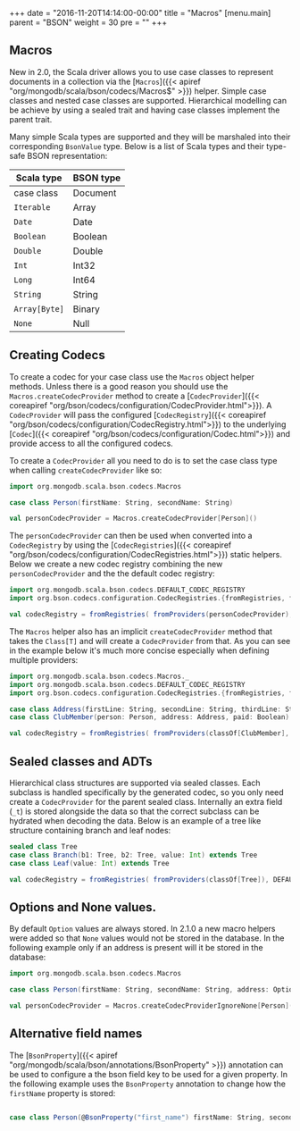+++
date = "2016-11-20T14:14:00-00:00"
title = "Macros"
[menu.main]
  parent = "BSON"
  weight = 30
  pre = "<i class='fa fa-cog'></i>"
+++

## Macros

New in 2.0, the Scala driver allows you to use case classes to represent documents in a collection via the 
[`Macros`]({{< apiref "org/mongodb/scala/bson/codecs/Macros$" >}}) helper.  Simple case classes and nested case classes are supported. 
Hierarchical modelling can be achieve by using a sealed trait and having case classes implement the parent trait.

Many simple Scala types are supported and they will be marshaled into their corresponding 
`BsonValue` type. Below is a list of Scala types and their type-safe BSON representation:
   
| Scala type                        | BSON type         |
|-----------------------------------|-------------------|
| case class                        | Document          |
| `Iterable`                        | Array             |
| `Date`                            | Date              |
| `Boolean`                         | Boolean           |
| `Double`                          | Double            |
| `Int`                             | Int32             |
| `Long`                            | Int64             |
| `String`                          | String            |
| `Array[Byte]`                     | Binary            |
| `None`                            | Null              |


## Creating Codecs

To create a codec for your case class use the `Macros` object helper methods. Unless there is a good reason you should use the 
`Macros.createCodecProvider` method to create a [`CodecProvider`]({{< coreapiref "org/bson/codecs/configuration/CodecProvider.html">}}). 
A `CodecProvider` will pass the configured [`CodecRegistry`]({{< coreapiref "org/bson/codecs/configuration/CodecRegistry.html">}}) to the 
underlying [`Codec`]({{< coreapiref "org/bson/codecs/configuration/Codec.html">}}) and provide access to all the configured codecs.

To create a `CodecProvider` all you need to do is to set the case class type when calling `createCodecProvider` like so:

```scala
import org.mongodb.scala.bson.codecs.Macros

case class Person(firstName: String, secondName: String)

val personCodecProvider = Macros.createCodecProvider[Person]()
```

The `personCodecProvider` can then be used when converted into a `CodecRegistry` by using the [`CodecRegistries`]({{< coreapiref "org/bson/codecs/configuration/CodecRegistries.html">}}) static helpers. Below we create a new codec registry combining the new `personCodecProvider` and the the default codec registry:

```scala
import org.mongodb.scala.bson.codecs.DEFAULT_CODEC_REGISTRY
import org.bson.codecs.configuration.CodecRegistries.{fromRegistries, fromProviders}

val codecRegistry = fromRegistries( fromProviders(personCodecProvider), DEFAULT_CODEC_REGISTRY )
```

The `Macros` helper also has an implicit `createCodecProvider` method that takes the `Class[T]` and will create a `CodecProvider` from that.
As you can see in the example below it's much more concise especially when defining multiple providers:

```scala
import org.mongodb.scala.bson.codecs.Macros._
import org.mongodb.scala.bson.codecs.DEFAULT_CODEC_REGISTRY
import org.bson.codecs.configuration.CodecRegistries.{fromRegistries, fromProviders}

case class Address(firstLine: String, secondLine: String, thirdLine: String, town: String, zipCode: String)
case class ClubMember(person: Person, address: Address, paid: Boolean)

val codecRegistry = fromRegistries( fromProviders(classOf[ClubMember], classOf[Person], classOf[Address]), DEFAULT_CODEC_REGISTRY )
```

## Sealed classes and ADTs

Hierarchical class structures are supported via sealed classes. Each subclass is handled specifically by the generated codec, so you only 
need create a `CodecProvider` for the parent sealed class. Internally an extra field (`_t`) is stored alongside the data so that 
the correct subclass can be hydrated when decoding the data.  Below is an example of a tree like structure containing branch and leaf nodes:


```scala
sealed class Tree
case class Branch(b1: Tree, b2: Tree, value: Int) extends Tree
case class Leaf(value: Int) extends Tree

val codecRegistry = fromRegistries( fromProviders(classOf[Tree]), DEFAULT_CODEC_REGISTRY )
```


## Options and None values.

By default `Option` values are always stored. In 2.1.0 a new macro helpers were added so that `None` values would not be stored in the 
database. In the following example only if an address is present will it be stored in the database:

```scala
import org.mongodb.scala.bson.codecs.Macros

case class Person(firstName: String, secondName: String, address: Option[Address])

val personCodecProvider = Macros.createCodecProviderIgnoreNone[Person]()
```


## Alternative field names

The [`BsonProperty`]({{< apiref "org/mongodb/scala/bson/annotations/BsonProperty" >}}) annotation can be used to configure a the bson 
field key to be used for a given property. In the following example uses the `BsonProperty` annotation to change how the `firstName` 
property is stored:

```scala

case class Person(@BsonProperty("first_name") firstName: String, secondName: String)

```
